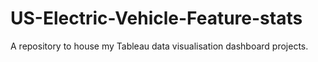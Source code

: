 # US-Electric-Vehicle-Feature-stats
A repository to house my Tableau data visualisation dashboard projects.
